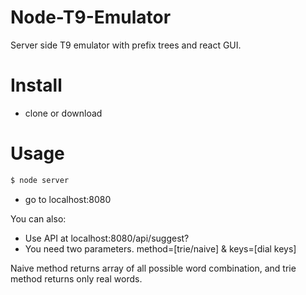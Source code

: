 # Node-T9-Emulator
Server side T9 emulator with prefix trees and react GUI.

# Install
  - clone or download
# Usage
```js
$ node server
```
  - go to localhost:8080
  


You can also:
  - Use API at localhost:8080/api/suggest?
  - You need two parameters. method=[trie/naive] & keys=[dial keys]

Naive method returns array of all possible word combination, and trie method returns only real words.